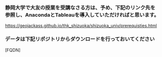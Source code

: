 ### 静岡大学で大友の授業を受講なさる方は、予め、下記のリンク先を参照し、AnacondaとTableauを導入していただければと思います。

https://geojackass.github.io/thk_shizuoka/shizuoka_univ/prerequisties.html

### データは下記リポジトリからダウンロードを行っておいてください
[FQDN]
